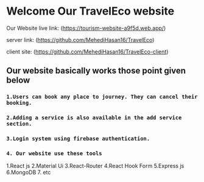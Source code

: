 # Welcome Our TravelEco website


Our Website live link:
 (https://tourism-website-a9f5d.web.app/) 

 server link: (https://github.com/MehediHasan16/TravelEco)

 client site: (https://github.com/MehediHasan16/TravelEco-client)

## Our website basically works those point given below



### `1.Users can book any place to journey. They can cancel their booking. `

### `2.Adding a service is also available in the add service section.`

### `3.Login system using firebase authentication.`


### `4. Our website use these tools`
1.React js
2.Material Ui
3.React-Router
4.React Hook Form
5.Express js
6.MongoDB
7. etc


